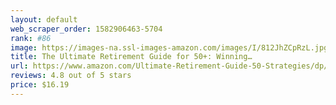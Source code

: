 ```yaml
---
layout: default 
﻿web_scraper_order: 1582906463-5704
rank: #86
image: https://images-na.ssl-images-amazon.com/images/I/812JhZCpRzL.jpg
title: The Ultimate Retirement Guide for 50+: Winning…
url: https://www.amazon.com/Ultimate-Retirement-Guide-50-Strategies/dp/140195992X/ref=zg_mw_books_86?_encoding=UTF8&psc=1&refRID=F7CXJB6QSX8DPP0KMBZS
reviews: 4.8 out of 5 stars
price: $16.19 
---
```

